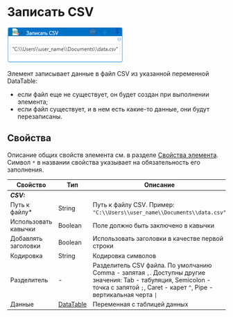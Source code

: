 # Записать CSV

![](<../../../../.gitbook/assets/write_csv.png>)

Элемент записывает данные в файл CSV из указанной переменной DataTable:
* если файл еще не существует, он будет создан при выполнении элемента;
* если файл существует, и в нем есть какие-то данные, они будут перезаписаны.

## Свойства
Описание общих свойств элемента см. в разделе [Свойства элемента](https://docs.primo-rpa.ru/primo-rpa/primo-studio/process/elements#svoistva-elementa).\
Символ `*` в названии свойства указывает на обязательность его заполнения.

| Свойство             | Тип                   | Описание                                      |
| -------------------- | --------------------- | --------------------------------------------- |
| ***CSV:*** | |  |
| Путь к файлу\* | String | Путь к файлу CSV. Пример: `"C:\\Users\\user_name\\Documents\\data.csv"` |
| Использовать кавычки | Boolean | Поле должно быть заключено в кавычки |
| Добавлять заголовки | Boolean | Использовать заголовки в качестве первой строки |
| Кодировка | String | Кодировка символов |
| Разделитель | - | Разделитель CSV файла. По умолчанию Comma - запятая `,`. Доступны другие значения: Tab - табуляция, Semicolon - точка с запятой `;`, Caret - карет `^`, Pipe - вертикальная черта `\|` |
| Данные | [DataTable](https://learn.microsoft.com/ru-ru/dotnet/api/system.data.datatable?view=net-7.0) | Переменная с таблицей данных  |
